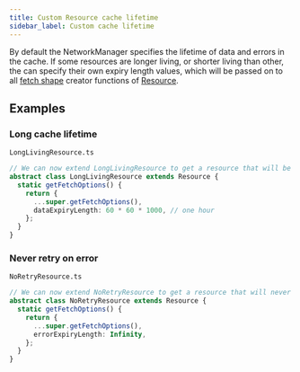 ```yaml
---
title: Custom Resource cache lifetime
sidebar_label: Custom cache lifetime
---
```


By default the NetworkManager specifies the lifetime of data and errors in the cache.
If some resources are longer living, or shorter living than other, the can specify their own expiry length values,
which will be passed on to all [fetch shape](../api/FetchShape.md) creator functions of [Resource](../api/Resource.md).

## Examples

### Long cache lifetime

`LongLivingResource.ts`

```typescript
// We can now extend LongLivingResource to get a resource that will be cached for one hour
abstract class LongLivingResource extends Resource {
  static getFetchOptions() {
    return {
      ...super.getFetchOptions(),
      dataExpiryLength: 60 * 60 * 1000, // one hour
    };
  }
}
```

### Never retry on error

`NoRetryResource.ts`

```typescript
// We can now extend NoRetryResource to get a resource that will never retry on network error
abstract class NoRetryResource extends Resource {
  static getFetchOptions() {
    return {
      ...super.getFetchOptions(),
      errorExpiryLength: Infinity,
    };
  }
}
```
